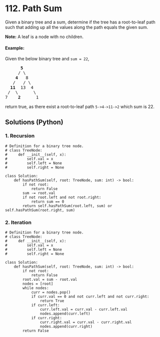 # 112. Path Sum
Given a binary tree and a sum, determine if the tree has a root-to-leaf path such that adding up all the values along the path equals the given sum.

**Note:** A leaf is a node with no children.

#### Example:
Given the below binary tree and ```sum = 22```,
<pre>
      <strong>5</strong>
     / \
    <strong>4</strong>   8
   /   / \
  <strong>11</strong>  13  4
 /  \      \
7    <strong>2</strong>      1
</pre>
return true, as there exist a root-to-leaf path ```5->4->11->2``` which sum is 22.

## Solutions (Python)

### 1. Recursion
```Python3
# Definition for a binary tree node.
# class TreeNode:
#     def __init__(self, x):
#         self.val = x
#         self.left = None
#         self.right = None

class Solution:
    def hasPathSum(self, root: TreeNode, sum: int) -> bool:
        if not root:
            return False
        sum -= root.val
        if not root.left and not root.right:
            return sum == 0
        return self.hasPathSum(root.left, sum) or self.hasPathSum(root.right, sum)
```

### 2. Iteration
```Python3
# Definition for a binary tree node.
# class TreeNode:
#     def __init__(self, x):
#         self.val = x
#         self.left = None
#         self.right = None

class Solution:
    def hasPathSum(self, root: TreeNode, sum: int) -> bool:
        if not root:
            return False
        root.val = sum - root.val
        nodes = [root]
        while nodes:
            curr = nodes.pop()
            if curr.val == 0 and not curr.left and not curr.right:
                return True
            if curr.left:
                curr.left.val = curr.val - curr.left.val
                nodes.append(curr.left)
            if curr.right:
                curr.right.val = curr.val - curr.right.val
                nodes.append(curr.right)
        return False
```
